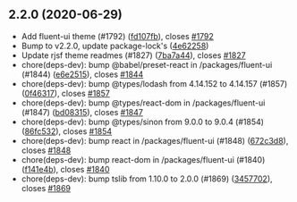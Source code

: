## 2.2.0 (2020-06-29)

* Add fluent-ui theme (#1792) ([fd107fb](https://github.com/rjsf-team/react-jsonschema-form/commit/fd107fb)), closes [#1792](https://github.com/rjsf-team/react-jsonschema-form/issues/1792)
* Bump to v2.2.0, update package-lock's ([4e62258](https://github.com/rjsf-team/react-jsonschema-form/commit/4e62258))
* Update rjsf theme readmes (#1827) ([7ba7a44](https://github.com/rjsf-team/react-jsonschema-form/commit/7ba7a44)), closes [#1827](https://github.com/rjsf-team/react-jsonschema-form/issues/1827)
* chore(deps-dev): bump @babel/preset-react in /packages/fluent-ui (#1844) ([e6e2515](https://github.com/rjsf-team/react-jsonschema-form/commit/e6e2515)), closes [#1844](https://github.com/rjsf-team/react-jsonschema-form/issues/1844)
* chore(deps-dev): bump @types/lodash from 4.14.152 to 4.14.157 (#1857) ([0f46317](https://github.com/rjsf-team/react-jsonschema-form/commit/0f46317)), closes [#1857](https://github.com/rjsf-team/react-jsonschema-form/issues/1857)
* chore(deps-dev): bump @types/react-dom in /packages/fluent-ui (#1847) ([bd08315](https://github.com/rjsf-team/react-jsonschema-form/commit/bd08315)), closes [#1847](https://github.com/rjsf-team/react-jsonschema-form/issues/1847)
* chore(deps-dev): bump @types/sinon from 9.0.0 to 9.0.4 (#1854) ([86fc532](https://github.com/rjsf-team/react-jsonschema-form/commit/86fc532)), closes [#1854](https://github.com/rjsf-team/react-jsonschema-form/issues/1854)
* chore(deps-dev): bump react in /packages/fluent-ui (#1848) ([672c3d8](https://github.com/rjsf-team/react-jsonschema-form/commit/672c3d8)), closes [#1848](https://github.com/rjsf-team/react-jsonschema-form/issues/1848)
* chore(deps-dev): bump react-dom in /packages/fluent-ui (#1840) ([f141e4b](https://github.com/rjsf-team/react-jsonschema-form/commit/f141e4b)), closes [#1840](https://github.com/rjsf-team/react-jsonschema-form/issues/1840)
* chore(deps-dev): bump tslib from 1.10.0 to 2.0.0 (#1869) ([3457702](https://github.com/rjsf-team/react-jsonschema-form/commit/3457702)), closes [#1869](https://github.com/rjsf-team/react-jsonschema-form/issues/1869)



